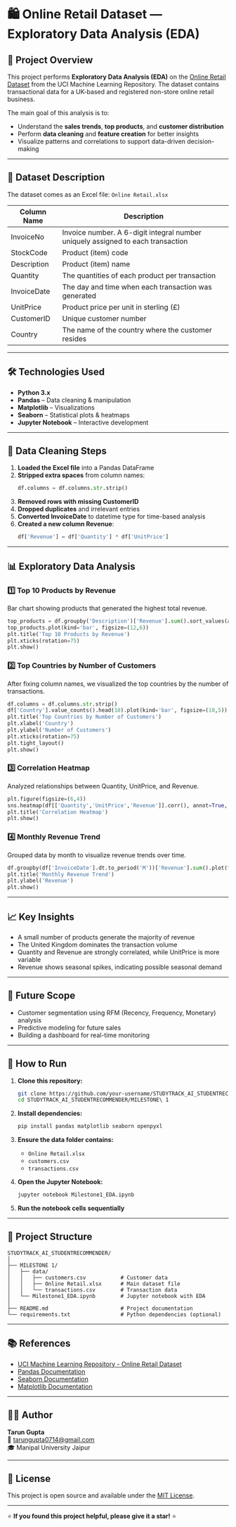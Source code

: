 # 🛍️ Online Retail Dataset — Exploratory Data Analysis (EDA)

## 📌 Project Overview

This project performs **Exploratory Data Analysis (EDA)** on the [Online Retail Dataset](https://archive.ics.uci.edu/ml/datasets/online+retail) from the UCI Machine Learning Repository. The dataset contains transactional data for a UK-based and registered non-store online retail business.

The main goal of this analysis is to:
- Understand the **sales trends**, **top products**, and **customer distribution**
- Perform **data cleaning** and **feature creation** for better insights
- Visualize patterns and correlations to support data-driven decision-making

---

## 📂 Dataset Description

The dataset comes as an Excel file: `Online Retail.xlsx`

| Column Name     | Description                                                                 |
|------------------|-----------------------------------------------------------------------------|
| InvoiceNo       | Invoice number. A 6-digit integral number uniquely assigned to each transaction |
| StockCode       | Product (item) code                                                         |
| Description     | Product (item) name                                                         |
| Quantity        | The quantities of each product per transaction                              |
| InvoiceDate     | The day and time when each transaction was generated                        |
| UnitPrice       | Product price per unit in sterling (£)                                     |
| CustomerID      | Unique customer number                                                      |
| Country         | The name of the country where the customer resides                          |

---

## 🛠️ Technologies Used

- **Python 3.x**
- **Pandas** – Data cleaning & manipulation
- **Matplotlib** – Visualizations
- **Seaborn** – Statistical plots & heatmaps
- **Jupyter Notebook** – Interactive development

---

## 🧼 Data Cleaning Steps

1. **Loaded the Excel file** into a Pandas DataFrame
2. **Stripped extra spaces** from column names:
   ```python
   df.columns = df.columns.str.strip()
   ```
3. **Removed rows with missing CustomerID**
4. **Dropped duplicates** and irrelevant entries
5. **Converted InvoiceDate** to datetime type for time-based analysis
6. **Created a new column Revenue**:
   ```python
   df['Revenue'] = df['Quantity'] * df['UnitPrice']
   ```

---

## 📊 Exploratory Data Analysis

### 1️⃣ Top 10 Products by Revenue
Bar chart showing products that generated the highest total revenue.

```python
top_products = df.groupby('Description')['Revenue'].sum().sort_values(ascending=False).head(10)
top_products.plot(kind='bar', figsize=(12,6))
plt.title('Top 10 Products by Revenue')
plt.xticks(rotation=75)
plt.show()
```

### 2️⃣ Top Countries by Number of Customers
After fixing column names, we visualized the top countries by the number of transactions.

```python
df.columns = df.columns.str.strip()
df['Country'].value_counts().head(10).plot(kind='bar', figsize=(10,5))
plt.title('Top Countries by Number of Customers')
plt.xlabel('Country')
plt.ylabel('Number of Customers')
plt.xticks(rotation=75)
plt.tight_layout()
plt.show()
```

### 3️⃣ Correlation Heatmap
Analyzed relationships between Quantity, UnitPrice, and Revenue.

```python
plt.figure(figsize=(6,4))
sns.heatmap(df[['Quantity','UnitPrice','Revenue']].corr(), annot=True, cmap='coolwarm')
plt.title('Correlation Heatmap')
plt.show()
```

### 4️⃣ Monthly Revenue Trend
Grouped data by month to visualize revenue trends over time.

```python
df.groupby(df['InvoiceDate'].dt.to_period('M'))['Revenue'].sum().plot(figsize=(12,6))
plt.title('Monthly Revenue Trend')
plt.ylabel('Revenue')
plt.show()
```

---

## 📈 Key Insights

- A small number of products generate the majority of revenue
- The United Kingdom dominates the transaction volume
- Quantity and Revenue are strongly correlated, while UnitPrice is more variable
- Revenue shows seasonal spikes, indicating possible seasonal demand

---

## 🧠 Future Scope

- Customer segmentation using RFM (Recency, Frequency, Monetary) analysis
- Predictive modeling for future sales
- Building a dashboard for real-time monitoring

---

## 🚀 How to Run

1. **Clone this repository:**
   ```bash
   git clone https://github.com/your-username/STUDYTRACK_AI_STUDENTRECOMMENDER.git
   cd STUDYTRACK_AI_STUDENTRECOMMENDER/MILESTONE\ 1
   ```

2. **Install dependencies:**
   ```bash
   pip install pandas matplotlib seaborn openpyxl
   ```

3. **Ensure the data folder contains:**
   - `Online Retail.xlsx`
   - `customers.csv`
   - `transactions.csv`

4. **Open the Jupyter Notebook:**
   ```bash
   jupyter notebook Milestone1_EDA.ipynb
   ```

5. **Run the notebook cells sequentially**

---

## 📁 Project Structure

```
STUDYTRACK_AI_STUDENTRECOMMENDER/
│
├── MILESTONE 1/
│   ├── data/
│   │   ├── customers.csv           # Customer data
│   │   ├── Online Retail.xlsx      # Main dataset file
│   │   └── transactions.csv        # Transaction data
│   └── Milestone1_EDA.ipynb        # Jupyter notebook with EDA
│
├── README.md                       # Project documentation
└── requirements.txt                # Python dependencies (optional)
```

---

## 📚 References

- [UCI Machine Learning Repository - Online Retail Dataset](https://archive.ics.uci.edu/ml/datasets/online+retail)
- [Pandas Documentation](https://pandas.pydata.org/docs/)
- [Seaborn Documentation](https://seaborn.pydata.org/)
- [Matplotlib Documentation](https://matplotlib.org/)

---

## 👨‍💻 Author

**Tarun Gupta**  
📧 tarungupta0714@gmail.com  
🎓 Manipal University Jaipur

---

## 📄 License

This project is open source and available under the [MIT License](LICENSE).

---

⭐ **If you found this project helpful, please give it a star!** ⭐
